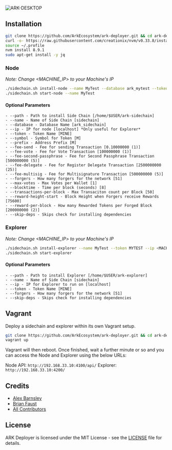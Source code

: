 ![ARK-DESKTOP](https://user-images.githubusercontent.com/8069294/35097070-78c0dc40-fc46-11e7-9bb0-ad36f7182f39.png)

## Installation

```bash
git clone https://github.com/ArkEcosystem/ark-deployer.git && cd ark-deployer
curl -o- https://raw.githubusercontent.com/creationix/nvm/v0.33.8/install.sh | bash
source ~/.profile
nvm install 8.9.1
sudo apt-get install -y jq
```

### Node

*Note: Change <MACHINE_IP> to your Machine's IP*

```bash
./sidechain.sh install-node --name MyTest --database ark_mytest --token MYTEST --symbol MT --ip <MACHINE_IP>
./sidechain.sh start-node --name MyTest
```

#### Optional Parameters

    - --path - Path to install Side Chain [/home/$USER/ark-sidechain]
    - --name - Name of Side Chain [sidechain]
    - --database - Database Name [ark_sidechain]
    - --ip - IP for node [localhost] *Only useful for Explorer*
    - --token - Token Name [MINE]
    - --symbol - Symbol for Token [M]
    - --prefix - Address Prefix [M]
    - --fee-send - Fee for sending Transaction [0.10000000 (1)]
    - --fee-vote - Fee for Vote Transaction [100000000 (1)]
    - --fee-second-passphrase - Fee for Second Passphrase Transaction [500000000 (5)]
    - --fee-delegate - Fee for Register Delegate Transaction [2500000000 (25)]
    - --fee-multisig - Fee for Multisignature Transaction [500000000 (5)]
    - --forgers - How many forgers for the network [51]
    - --max-votes - Max Votes per Wallet [1]
    - --blocktime - Time per block (seconds) [8]
    - --transactions-per-block - Max Transaciton count per Block [50]
    - --reward-height-start - Block Height when Forgers receive Rewards [75600]
    - --reward-per-block - How many Rewarded Tokens per Forged Block [200000000 (2)]
    - --skip-deps - Skips check for installing dependencies

### Explorer

*Note: Change <MACHINE_IP> to your Machine's IP*

```bash
./sidechain.sh install-explorer --name MyTest --token MYTEST --ip <MACHINE_IP>
./sidechain.sh start-explorer
```

#### Optional Parameters

    - --path - Path to install Explorer [/home/$USER/ark-explorer]
    - --name - Name of Side Chain [sidechain]
    - --ip - IP for Explorer to run on [localhost]
    - --token - Token Name [MINE]
    - --forgers - How many forgers for the network [51]
    - --skip-deps - Skips check for installing dependencies

## Vagrant

Deploy a sidechain and explorer within its own Vagrant setup.

```bash
git clone https://github.com/ArkEcosystem/ark-deployer.git && cd ark-deployer
vagrant up
```

Vagrant will then reboot. Once finished, wait a further minute or so and you can access the Node and Explorer using the below URLs:

Node API: `http://192.168.33.10:4100/api/`
Explorer: `http://192.168.33.10:4200/`

## Credits

- [Alex Barnsley](https://github.com/alexbarnsley)
- [Brian Faust](https://github.com/faustbrian)
- [All Contributors](../../contributors)

## License

ARK Deployer is licensed under the MIT License - see the [LICENSE](./LICENSE.md) file for details.
